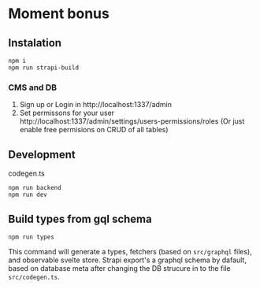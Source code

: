 # Moment bonus

## Instalation

```
npm i
npm run strapi-build
```

### CMS and DB

1. Sign up or Login in http://localhost:1337/admin
2. Set permissons for your user http://localhost:1337/admin/settings/users-permissions/roles
   (Or just enable free permisions on CRUD of all tables)

## Development

codegen.ts

```
npm run backend
npm run dev
```

## Build types from gql schema

```
npm run types
```

This command will generate a types, fetchers (based on `src/graphql` files), and observable svelte store.
Strapi export's a graphql schema by dafault, based on database meta after changing the DB strucure in to the file `src/codegen.ts`.
